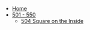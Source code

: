 - [Home](/)
- [501 - 550](/501-550/)
  - [504 Square on the Inside](/501-550/504-Square-on-the-Inside.md)

